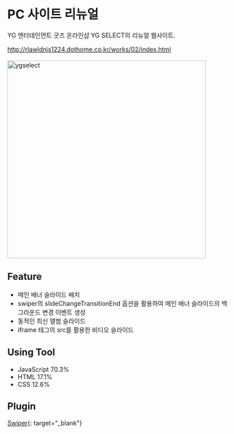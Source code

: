 # PC 사이트 리뉴얼
YG 엔터테인먼트 굿즈 온라인샵 YG SELECT의 리뉴얼 웹사이트.

http://rlawldnjs1224.dothome.co.kr/works/02/index.html <br>
<br>
<img width="450" alt="ygselect" src="https://user-images.githubusercontent.com/77706798/119218023-f80ad200-bb18-11eb-91a5-bfe23f8d7f35.png">

## Feature
- 메인 배너 슬라이드 배치
- swiper의 slideChangeTransitionEnd 옵션을 활용하여 메인 배너 슬라이드의 백그라운드 변경 이벤트 생성
- 동적인 최신 앨범 슬라이드
- iframe 태그의 src를 활용한 비디오 슬라이드


## Using Tool
- JavaScript 70.3%
- HTML 17.1%
- CSS 12.6%


## Plugin
[Swiper](https://swiperjs.com/){: target="_blank"}
